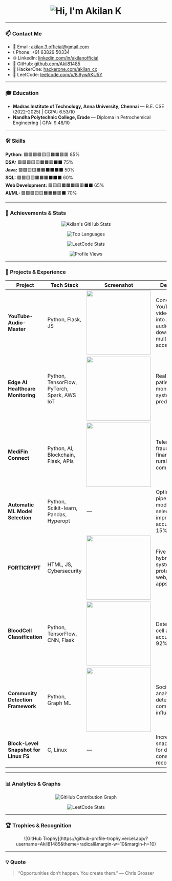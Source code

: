 <h1 align="center">
  <img src="assets/typing-header.gif" alt="Hi, I'm Akilan K" />
</h1>

---

### 📫 Contact Me
- 📧 Email: akilan.3.official@gmail.com  
- 📞 Phone: +91 63829 50334  
- 🌐 LinkedIn: [linkedin.com/in/akilanofficial](https://www.linkedin.com/in/akilanofficial/)  
- 🐙 GitHub: [github.com/Akil81485](https://github.com/Akil81485)  
- 🦊 HackerOne: [hackerone.com/akilan_cx](https://hackerone.com/akilan_cx)  
- 🧩 LeetCode: [leetcode.com/u/8i9ywAKU5Y](https://leetcode.com/u/8i9ywAKU5Y/)  

---

### 🎓 Education
- **Madras Institute of Technology, Anna University, Chennai** — B.E. CSE (2022–2025) | CGPA: 6.53/10  
- **Nandha Polytechnic College, Erode** — Diploma in Petrochemical Engineering | GPA: 9.48/10  

---

### 🛠️ Skills

**Python:** 🟩🟩🟩🟩🟨🟨🟧🟧🟥🟥 85%  
**DSA:** 🟩🟩🟩🟨🟨🟧🟧🟥⬛⬛ 75%  
**Java:** 🟩🟩🟨🟨🟧🟧⬛⬛⬛⬛ 50%  
**SQL:** 🟩🟩🟨🟨🟧🟧🟧⬛⬛⬛ 60%  
**Web Development:** 🟩🟨🟨🟧🟧🟧🟥🟥⬛⬛ 65%  
**AI/ML:** 🟩🟩🟩🟨🟨🟧🟧🟧🟥⬛ 70%  

---

### 🌟 Achievements & Stats

<div align="center">

![Akilan's GitHub Stats](https://github-readme-stats.vercel.app/api?username=Akil81485&show_icons=true&theme=radical&count_private=true)  

![Top Languages](https://github-readme-stats.vercel.app/api/top-langs/?username=Akil81485&layout=compact&theme=radical)  

![LeetCode Stats](https://leetcard.jacoblin.cool/8i9ywAKU5Y?theme=dark)  

![Profile Views](https://komarev.com/ghpvc/?username=Akil81485&style=for-the-badge&color=blueviolet)  

</div>

---

### 🚀 Projects & Experience

| Project | Tech Stack | Screenshot | Description |
|---------|------------|-----------|-------------|
| **YouTube-Audio-Master** | Python, Flask, JS | <img src="assets/youtube-audio-master.png" width="200"/> | Converts YouTube videos/playlists into AAC/ALAC audio; batch downloads & multi-user access |
| **Edge AI Healthcare Monitoring** | Python, TensorFlow, PyTorch, Spark, AWS IoT | <img src="assets/edge-ai-healthcare.png" width="200"/> | Real-time patient monitoring system; 10M+ predictions/day |
| **MediFin Connect** | Python, AI, Blockchain, Flask, APIs | <img src="assets/medifin-connect.png" width="200"/> | Telemedicine & fraud-free financial aid for rural communities |
| **Automatic ML Model Selection** | Python, Scikit-learn, Pandas, Hyperopt | — | Optimizes ML pipelines & model selection, improving accuracy 10–15% |
| **FORTICRYPT** | HTML, JS, Cybersecurity | <img src="assets/forticrypt.png" width="200"/> | Five-layer hybrid security system protecting web/cloud apps |
| **BloodCell Classification** | Python, TensorFlow, CNN, Flask | <img src="assets/bloodcell-classification.png" width="200"/> | Detects blood cell anomalies; accuracy 88–92% |
| **Community Detection Framework** | Python, Graph ML | <img src="assets/community-detection.png" width="200"/> | Social network analysis to detect communities & influencers |
| **Block-Level Snapshot for Linux FS** | C, Linux | — | Incremental snapshot tool for data consistency & recovery |

---

### 📊 Analytics & Graphs

<div align="center">

![GitHub Contribution Graph](https://activity-graph.herokuapp.com/graph?username=Akil81485&theme=react-dark&hide_border=true)  

![LeetCode Stats](https://leetcard.jacoblin.cool/8i9ywAKU5Y?theme=dark&border=true)  

</div>

---

### 🏆 Trophies & Recognition
<div align="center">
![GitHub Trophy](https://github-profile-trophy.vercel.app/?username=Akil81485&theme=radical&margin-w=10&margin-h=10)
</div>

---

### 💡 Quote
> “Opportunities don’t happen. You create them.” — Chris Grosser

